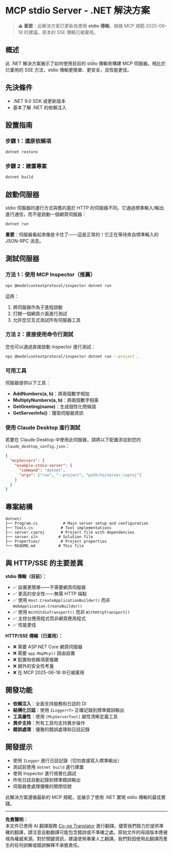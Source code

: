 <!--
CO_OP_TRANSLATOR_METADATA:
{
  "original_hash": "69372338676e01a2c97f42f70fdfbf42",
  "translation_date": "2025-08-26T20:18:03+00:00",
  "source_file": "03-GettingStarted/05-stdio-server/solution/dotnet/README.md",
  "language_code": "tw"
}
-->
# MCP stdio Server - .NET 解決方案

> **⚠️ 重要**：此解決方案已更新為使用 **stdio 傳輸**，根據 MCP 規範 2025-06-18 的建議。原本的 SSE 傳輸已被棄用。

## 概述

此 .NET 解決方案展示了如何使用目前的 stdio 傳輸來構建 MCP 伺服器。相比於已棄用的 SSE 方法，stdio 傳輸更簡單、更安全，且性能更佳。

## 先決條件

- .NET 9.0 SDK 或更新版本
- 基本了解 .NET 的依賴注入

## 設置指南

### 步驟 1：還原依賴項

```bash
dotnet restore
```

### 步驟 2：建置專案

```bash
dotnet build
```

## 啟動伺服器

stdio 伺服器的運行方式與舊的基於 HTTP 的伺服器不同。它通過標準輸入/輸出進行通信，而不是啟動一個網頁伺服器：

```bash
dotnet run
```

**重要**：伺服器看起來像是卡住了——這是正常的！它正在等待來自標準輸入的 JSON-RPC 消息。

## 測試伺服器

### 方法 1：使用 MCP Inspector（推薦）

```bash
npx @modelcontextprotocol/inspector dotnet run
```

這將：
1. 將伺服器作為子進程啟動
2. 打開一個網頁介面進行測試
3. 允許您交互式測試所有伺服器工具

### 方法 2：直接使用命令行測試

您也可以通過直接啟動 Inspector 進行測試：

```bash
npx @modelcontextprotocol/inspector dotnet run --project .
```

### 可用工具

伺服器提供以下工具：

- **AddNumbers(a, b)**：將兩個數字相加
- **MultiplyNumbers(a, b)**：將兩個數字相乘  
- **GetGreeting(name)**：生成個性化問候語
- **GetServerInfo()**：獲取伺服器資訊

### 使用 Claude Desktop 進行測試

若要在 Claude Desktop 中使用此伺服器，請將以下配置添加到您的 `claude_desktop_config.json`：

```json
{
  "mcpServers": {
    "example-stdio-server": {
      "command": "dotnet",
      "args": ["run", "--project", "path/to/server.csproj"]
    }
  }
}
```

## 專案結構

```
dotnet/
├── Program.cs           # Main server setup and configuration
├── Tools.cs            # Tool implementations
├── server.csproj       # Project file with dependencies
├── server.sln         # Solution file
├── Properties/         # Project properties
└── README.md          # This file
```

## 與 HTTP/SSE 的主要差異

**stdio 傳輸（目前）：**
- ✅ 設置更簡單——不需要網頁伺服器
- ✅ 更高的安全性——無需 HTTP 端點
- ✅ 使用 `Host.CreateApplicationBuilder()` 而非 `WebApplication.CreateBuilder()`
- ✅ 使用 `WithStdioTransport()` 而非 `WithHttpTransport()`
- ✅ 主控台應用程式而非網頁應用程式
- ✅ 性能更佳

**HTTP/SSE 傳輸（已棄用）：**
- ❌ 需要 ASP.NET Core 網頁伺服器
- ❌ 需要 `app.MapMcp()` 路由設置
- ❌ 配置和依賴項更複雜
- ❌ 額外的安全性考量
- ❌ 在 MCP 2025-06-18 中已被棄用

## 開發功能

- **依賴注入**：全面支持服務和日誌的 DI
- **結構化日誌**：使用 `ILogger<T>` 正確記錄到標準錯誤輸出
- **工具屬性**：使用 `[McpServerTool]` 屬性清晰定義工具
- **異步支持**：所有工具均支持異步操作
- **錯誤處理**：優雅的錯誤處理和日誌記錄

## 開發提示

- 使用 `ILogger` 進行日誌記錄（切勿直接寫入標準輸出）
- 測試前使用 `dotnet build` 進行建置
- 使用 Inspector 進行視覺化調試
- 所有日誌自動記錄到標準錯誤輸出
- 伺服器會處理優雅的關閉信號

此解決方案遵循最新的 MCP 規範，並展示了使用 .NET 實現 stdio 傳輸的最佳實踐。

---

**免責聲明**：  
本文件已使用 AI 翻譯服務 [Co-op Translator](https://github.com/Azure/co-op-translator) 進行翻譯。儘管我們致力於提供準確的翻譯，請注意自動翻譯可能包含錯誤或不準確之處。原始文件的母語版本應被視為權威來源。對於關鍵資訊，建議使用專業人工翻譯。我們對因使用此翻譯而產生的任何誤解或錯誤解釋不承擔責任。
